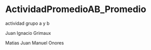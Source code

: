 # ActividadPromedioAB_Promedio
actividad grupo a y b

Juan Ignacio Grimaux

Matias Juan Manuel Onores